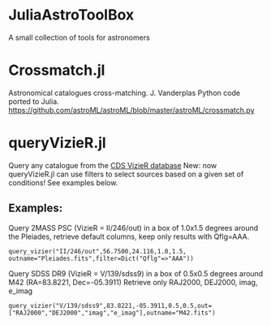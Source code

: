 # JuliaAstroToolBox

A small collection of tools for astronomers

# Crossmatch.jl

 Astronomical catalogues cross-matching.  J. Vanderplas Python code
 ported to Julia.
 https://github.com/astroML/astroML/blob/master/astroML/crossmatch.py

# queryVizieR.jl

Query any catalogue from the [CDS VizieR database](http://vizier.u-strasbg.fr/viz-bin/VizieR)
New: now queryVizieR.jl can use filters to select sources based on a
given set of conditions! See examples below.

## Examples:
Query 2MASS PSC (VizieR = II/246/out) in a box of 1.0x1.5 degrees
around the Pleiades, retrieve default columns, keep only results with Qflg=AAA.
```
query_vizier("II/246/out",56.7500,24.116,1.0,1.5, outname="Pleiades.fits",filter=Dict("Qflg"=>"AAA"))
```
Query SDSS DR9 (VizieR = V/139/sdss9) in a box of 0.5x0.5 degrees around M42 (RA=83.8221, Dec=-05.3911)
Retrieve only RAJ2000, DEJ2000, imag, e_imag
```
query_vizier("V/139/sdss9",83.8221,-05.3911,0.5,0.5,out=["RAJ2000","DEJ2000","imag","e_imag"],outname="M42.fits")
```

